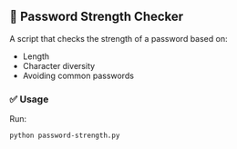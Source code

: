 ## 🔐 Password Strength Checker

A script that checks the strength of a password based on:
- Length
- Character diversity
- Avoiding common passwords

### ✅ Usage

Run:
```bash
python password-strength.py
